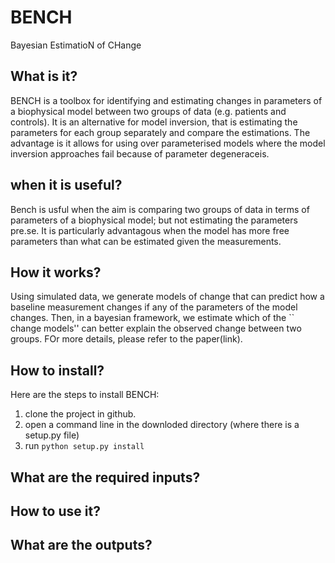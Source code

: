 # BENCH
Bayesian EstimatioN of CHange

## What is it?
BENCH is a toolbox for identifying and estimating changes in parameters of a biophysical model between two groups of data (e.g. patients and controls). It is an alternative for model inversion, that is estimating the parameters for each group separately and compare the estimations. The advantage is it allows for using over parameterised models where the model inversion approaches fail because of parameter degeneraceis.  

## when it is useful?
Bench is usful when the aim is comparing two groups of data in terms of parameters of a biophysical model; but not estimating the parameters pre.se. It is particularly advantagous when the model has more free parameters than what can be estimated given the measurements.  

## How it works?
Using simulated data, we generate models of change that can predict how a baseline measurement changes if any of the parameters of the model changes. Then, in a bayesian framework, we estimate which of the `` change models'' can better explain the observed change between two groups. FOr more details, please refer to the paper(link). 


## How to install?
Here are the steps to install BENCH: 

1. clone the project in github. 
2. open a command line in the downloded directory (where there is a setup.py file)
3. run ``python setup.py install`` 

## What are the required inputs?


## How to use it?


## What are the outputs?

